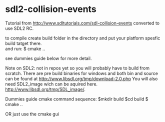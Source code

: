 sdl2-collision-events
=====================

Tutorial from http://www.sdltutorials.com/sdl-collision-events converted to use SDL2 RC.

to compile create build folder in the directory and put your platform spesfic build tatget there.  
and run: 
$ cmake ..

see dummies guide below for more detail. 


Note on SDL2: 
not in repos yet so you will probably have to build from scratch. There are pre build binaries for windows and both bin and source can be found at http://www.libsdl.org/tmp/download-2.0.php
You will also need SDL2_image wich can be aquired here. http://www.libsdl.org/tmp/SDL_image/. 

Dummies guide 
cmake command sequence: 
$mkdir build 
$cd build 
$ cmake .. 

OR just use the cmake gui

